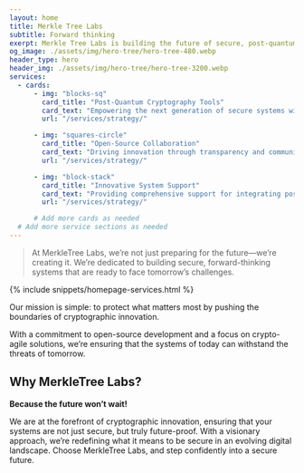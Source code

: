 ```yaml
---
layout: home
title: Merkle Tree Labs
subtitle: Forward thinking
exerpt: Merkle Tree Labs is building the future of secure, post-quantum systems through projects focused on post-quantum secure cryprography pushing the next generation of secure systems.
og_image: ./assets/img/hero-tree/hero-tree-480.webp
header_type: hero
header_img: ./assets/img/hero-tree/hero-tree-3200.webp
services:
  - cards:
      - img: "blocks-sq"
        card_title: "Post-Quantum Cryptography Tools"
        card_text: "Empowering the next generation of secure systems with advanced, quantum-resistant cryptographic solutions."
        url: "/services/strategy/"

      - img: "squares-circle"
        card_title: "Open-Source Collaboration"
        card_text: "Driving innovation through transparency and community-driven development, ensuring our tools are robust, adaptable, and future-ready."
        url: "/services/strategy/"

      - img: "block-stack"
        card_title: "Innovative System Support"
        card_text: "Providing comprehensive support for integrating post-quantum security into existing infrastructures, helping organizations stay ahead of the curve."
        url: "/services/strategy/"

      # Add more cards as needed
  # Add more service sections as needed
---
```



> At MerkleTree Labs, we’re not just preparing for the future—we’re creating it. We’re dedicated to building secure, forward-thinking systems that are ready to face tomorrow’s challenges. 

{% include snippets/homepage-services.html %}


Our mission is simple: to protect what matters most by pushing the boundaries of cryptographic innovation. 

With a commitment to open-source development and a focus on crypto-agile solutions, we’re ensuring that the systems of today can withstand the threats of tomorrow.



## Why MerkleTree Labs?

**Because the future won’t wait!** 

We are at the forefront of cryptographic innovation, ensuring that your systems are not just secure, but truly future-proof. With a visionary approach, we’re redefining what it means to be secure in an evolving digital landscape. Choose MerkleTree Labs, and step confidently into a secure future.